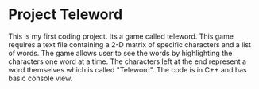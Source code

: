 # Project Teleword
This is my first coding project. Its a game called teleword.
This game requires a text file containing a 2-D matrix of specific characters and a list of words. The game allows user to see the words by highlighting the characters one word at a time. The characters left at the end represent a word themselves which is called "Teleword". The code is in C++ and has basic console view.
